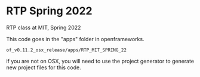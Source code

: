 # RTP Spring 2022 
RTP class at MIT, Spring 2022

This code goes in the "apps" folder in openframeworks. 

```of_v0.11.2_osx_release/apps/RTP_MIT_SPRING_22```

if you are not on OSX, you will need to use the project generator to generate new project files for this code.   
